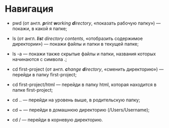 # Навигация

* pwd (от англ. <strong><em>p</em></strong><em>rint <strong>w</strong>orking <strong>d</strong>irectory</em>, «показать рабочую папку») — покажи, в какой я папке;

* ls (от англ. <strong><em>l</em></strong><em>i<strong>s</strong>t directory contents</em>, «отобразить содержимое директории») — покажи файлы и папки в текущей папке;

* ls -a — покажи также скрытые файлы и папки, названия которых начинаются с символа .;

* cd first-project (от англ. <strong><em>c</em></strong><em>hange <strong>d</strong>irectory</em>, «сменить директорию») — перейди в папку first-project;

* cd first-project/html — перейди в папку html, которая находится в папке first-project;

* cd .. — перейди на уровень выше, в родительскую папку;

* cd ~ — перейди в домашнюю директорию (/Users/Username);

* cd / — перейди в корневую директорию.
